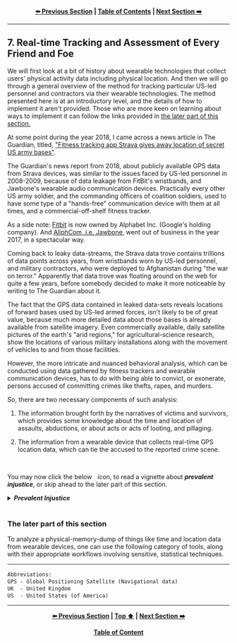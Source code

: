 <div align="center">
  
  **[:arrow_left: Previous Section][Prev] | [Table of Contents][TOC] | [Next Section :arrow_right:][Next]**
  
  [Prev]: ./6-0.md
  [Next]: ./8-0.md
  [TOC]: https://github.com/true-hindsight/long-overdue-justice/
  
</div>

---

## 7. Real-time Tracking and Assessment of Every Friend and Foe

We will first look at a bit of history about wearable technologies that collect users' physical activity data including physical location. And then we will go through a general overview of the method for tracking particular US-led personnel and contractors via their wearable technologies. The method presented here is at an introductory level, and the details of how to implement it aren't provided. Those who are more keen on learning about ways to implement it can follow the links provided in [the later part of this section.](#the-later-part-of-this-section)

At some point during the year 2018, I came across a news article in The Guardian, titled, ["Fitness tracking app Strava gives away location of secret US army bases"](https://www.theguardian.com/world/2018/jan/28/fitness-tracking-app-gives-away-location-of-secret-us-army-bases).

The Guardian's news report from 2018, about publicly available GPS data from Strava devices, was similar to the issues faced by US-led personnel in 2008-2009, because of data leakage from FitBit's wristbands, and Jawbone's wearable audio communication devices. Practically every other US army soldier, and the commanding officers of coalition soldiers, used to have some type of a "hands-free" communication device with them at all times, and a commercial-off-shelf fitness tracker. 

As a side note: [Fitbit](https://en.wikipedia.org/wiki/Fitbit) is now owned by Alphabet Inc. (Google's holding company). And [AliphCom, i.e. Jawbone,](https://slidebean.com/story/is-jawbone-out-of-business) went out of business in the year 2017, in a spectacular way.

Coming back to leaky data-streams, the Strava data trove contains trillions of data points across years, from wristbands worn by US-led personnel, and military contractors, who were deployed to Afghanistan during "the war on terror." Apparently that data trove was floating around on the web for quite a few years, before somebody decided to make it more noticeable by writing to The Guardian about it. 

The fact that the GPS data contained in leaked data-sets reveals locations of forward bases used by US-led armed forces, isn't likely to be of great value, because much more detailed data about those bases is already available from satellite imagery. Even commercially available, daily satellite pictures of the earth's "arid regions," for agricultural-science research, show the locations of various military installations along with the movement of vehicles to and from those facilities. 

However, the more intricate and nuanced behavioral analysis, which can be conducted using data gathered by fitness trackers and wearable communication devices, has to do with being able to convict, or exonerate, persons accused of committing crimes like thefts, rapes, and murders.

So, there are two necessary components of such analysis:

1. The information brought forth by the narratives of victims and survivors, which provides some knowledge about the time and location of assaults, abductions, or about acts or acts of looting, and pillaging.

1. The information from a wearable device that collects real-time GPS location data, which can tie the accused to the reported crime scene. 


<br>
<p>You may now click the below <img width="1%" src="./reference/img/solid_white-pointing_right-triangle.png"></image> icon, to read a vignette about <b><em>prevalent injustice</em></b>, or skip ahead to the later part of this section.</p>

<details><summary><b><em>Prevalent Injustice</em></b></summary>
In the context of rapes, and gang rapes of civilian victims in places like Afghanistan or Iraq, where sexual violence has continued to be used as an instrument of genocidal warfare, the narratives collected by aid-workers and non-government organizations from victims, survivors, and eye-witnesses has been repeatedly brushed aside and completely undermined, within various courts, using the following types of excuses:

1. The "tall tales" of so-called victims are false and baseless accusations. (The case is outright bogus.) 

1. The persons who have come forth with their accusations are no more than opportunistic con-artists, who are using malicious tactics to shake down the accused parties by threatening to spoil the good reputation and character of hard working, august, and upright armed forces personnel. (The case is motivated by illegitimate aims and designs, is too specious, and is highly doubt worthy.)

1. The victim's story is full of inconsistencies, memory lapses, and is "contaminated" with "emotional residue." (The case is too dirty and "icky.") 

1. The given matter, though tragic, is mainly due to happenstances and is being pursued by a misguided poor soul, who is on a quest for personal vendetta or a "witch-hunt." Such a case needs to be summarily dismissed as it is a waste of the court's precious resources. (The case is utterly misguided.) 

1. The given matter has been heavily conflated and confounded by the presenter with their "personal issues," due to their "personality disorder or mental afflictions." As such, the case is muddled beyond the capacity of the court, to be sorted out in a reasonable and fair-minded manner. The case must therefore be dismissed, or handed to a different process of adjudication, so that it can be better presented and handled else where, without demeaning the honor and dignity of the presiding court's officers. (The case is too tedious.)

1. It would be a futile and hopeless endeavor to pursue the matter because the accused persons have deceased, or cannot be located "despite the best efforts" of law enforcement agencies. (The case is simply worthless and lacks any merit.)

1. The plaintiffs have sought to exert undue influence over the court, by inciting public opinion against the defendants and ongoing legal procedures. Therefore, the matter needs to be summarily dismissed with prejudice! (The entirety of the case can only be considered within a socio-political vacuum, or not at all.)   

1. Prosecuting a commanding officer, or any higher-ups within the chain of command, of a "rogue soldier," is not feasible within existing legal frameworks and statutes of the civil court. (The case is about actions of a single bad apple that no form of humanly powers, or authorities could have prevented.) 

1. If a court marshal is to be paneled, the armed forces can do so, as per the rules, regulation, and cultural norms of the particular wing of the military where a staff, or an active duty member, stands accused, in matters concerning any type of dereliction, misconduct, or wrongful behaviors and activities of armed forces personnel. Also, if the consequence of any provable misdeeds and wrongdoings of the accused, happen to impact civilians or civilian facilities, then the matter is to be first legally analyzed and concluded by a military court or tribunal, before any civil suits can proceed, so as not to "muddy the waters," and to not "step on anybodies toes." (Dealing with this case is not within our job description.) 

1. Even if a statutory crime is discernible and provable beyond any conceivable doubt: prosecuting acts of sexual violence, or any type of misconduct involving coercion of individuals to perform sexual favors, or to perform any kinds of unethical, humiliating, degrading or dehumanizing activities, as directed by any members or contracted agents of the armed forces, is seen as a provocative issue that leads to politically charged conflagrations. (The case is too hot and toxic, it can't even be touched with a ten-foot pole by somebody wearing a hazmat suit.) 

At this point, one may exclaim, "But, wait! Which particular cases, if any, have had any of those aforementioned excuses used for obtaining any kind of a leave, or a dismissal? Where is the source or reference to the above types of 'colored' and 'colorful' claims?"

Do you have access to a thing called "Reuters' Westlaw Database?" If you do, please type in its search field, the keywords, 

```
"military + sexual violence"
```

You may then come to understand that: most number of cases involving sexual harm perpetrated against a civilian by a member of any military services, particularly during war-time, aren't even allowed to reach the stages of a hearing in a formal, court ordered proceeding, to be placed on the record; especially not on any kind of a record that isn't already heavily redacted, or completely sealed to the public.

When any of the above kinds of excuses are thrust by the defense team to sway the magistrate or the judge, more often than not, and for the better or for the worse, the "final" judgment delivered by most civil courtrooms is to deem the matter closed, without the necessity for any further discussions or arguments to be considered, except by a higher court, on the presented issues. Of course, the particular higher court that would need to hear the case, is made prohibitively expensive and inaccessible, by design, and is otherwise too busy with an ever increasingly massive backlog of unresolved cases. 

This is where one needs to meditate on the following questions: 

1. How have any unfair practices of a court with powers of self-absolution, ever been, or can ever be "for the worse," for the legal industry and for it members, especially, in comparison to the brunt of unfair legalized practices and systemic corruption that are invariably to the detriment of tax-payers, and which continue to add to the harms suffered by survivors of violent offenses?   

1. When have the lives and habitats of people in countries like Panama, Guam, Philippines, Laos, Vietnam, Afghanistan, Iraq, Syria, Palestine, Cyprus, Ethiopia, Sudan, Nigeria, Haiti, and Puerto Rico ever mattered, in comparison to the "pleasures, comforts, needs, wants, and interests" of persons in "esteemed places," of countries like the UK, France, Netherlands, Belgium, or the US?  

</details>
<br>

### The later part of this section
To analyze a physical-memory-dump of things like time and location data from wearable devices, one can use the following category of tools, along with their appropriate workflows involving sensitive, statistical techniques. 



---

```
Abbreviations:
GPS - Global Positioning Satellite (Navigational data)
UK  - United Kingdom
US  - United States (of America)
```

---

<div align="center">
  
  **[:arrow_left: Previous Section][Prev] | [Top :arrow_up:][Top] | [Next Section :arrow_right:][Next]** 
  
  **[Table of Content][TOC]**

  [Prev]: ./4-0.md
  [Top]: ./7-0.md#7-real-time-tracking-and-assessment-of-every-friend-and-foe
  [Next]: ./6-0.md
  [TOC]: https://github.com/true-hindsight/long-overdue-justice/
  
</div>
